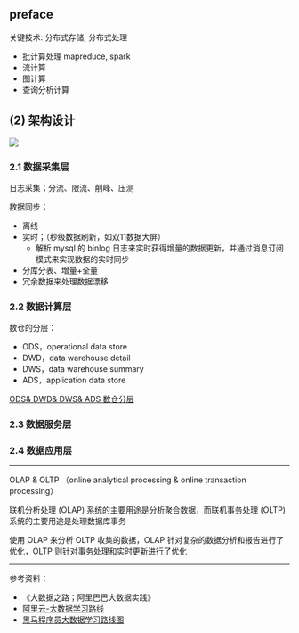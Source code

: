 
## preface

关键技术: 分布式存储, 分布式处理



- 批计算处理 mapreduce, spark
- 流计算
- 图计算
- 查询分析计算

## (2) 架构设计

<img src="https://img-1301102143.cos.ap-beijing.myqcloud.com/20230330234704.png">

### 2.1 数据采集层

日志采集；分流、限流、削峰、压测

数据同步；
- 离线
- 实时；（秒级数据刷新，如双11数据大屏）
  - 解析 mysql 的 binlog 日志来实时获得增量的数据更新，并通过消息订阅模式来实现数据的实时同步
- 分库分表、增量+全量
- 冗余数据来处理数据漂移


### 2.2 数据计算层

数仓的分层：
- ODS，operational data store
- DWD，data warehouse detail
- DWS，data warehouse summary
- ADS，application data store


[ODS& DWD& DWS& ADS 数仓分层](https://blog.csdn.net/young_0609/article/details/103088253)

### 2.3 数据服务层

### 2.4 数据应用层





-----------

OLAP & OLTP （online analytical processing & online transaction processing）

联机分析处理 (OLAP) 系统的主要用途是分析聚合数据，而联机事务处理 (OLTP) 系统的主要用途是处理数据库事务

使用 OLAP 来分析 OLTP 收集的数据，OLAP 针对复杂的数据分析和报告进行了优化，OLTP 则针对事务处理和实时更新进行了优化


------------------

参考资料：
- 《大数据之路；阿里巴巴大数据实践》
- [阿里云-大数据学习路线](https://developer.aliyun.com/learning/roadmap/bigdata)
- [黑马程序员大数据学习路线图](https://yun.itheima.com/subject/cloudmap/index.html)